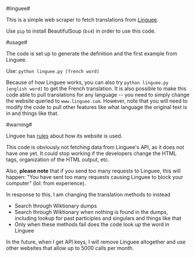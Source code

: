 #linguee#

This is a simple web scraper to fetch translations from [Linguee](http://www.linguee.com).

Use `pip` to install BeautifulSoup (`bs4`) in order to use this code.

#usage#

The code is set up to generate the definition and the first example from Linguee.

Use: `python linguee.py [french word]`

Because of how Linguee works, you can also try `python linguee.py [english word]` to get the French translation. It is also possible to make this code able to pull translations for any language -- you need to simply change the website queried to `www.linguee.com`. However, note that you will need to modify the code to pull other features like what language the original text is in and things like that.

#warning#

Linguee has [rules](http://www.linguee.com/english-french/page/termsAndConditions.php) about how its website is used.

This code is obviously not fetching data from Linguee's API, as it does not have one yet. It could stop working if the developers change the HTML tags, organization of the HTML output, etc.

Also, **please note** that if you send too many requests to Linguee, this will happen: "You have sent too many requests causing Linguee to block your computer" (lol: from experience).

In response to this, I am changing the translation methods to instead

* Search through Wiktionary dumps
* Search through Wiktionary when nothing is found in the dumps, including lookup for past participles and singulars and things like that
* Only when these methods fail does the code look up the word in Linguee

In the future, when I get API keys, I will remove Linguee altogether and use other websites that allow up to 5000 calls per month.

